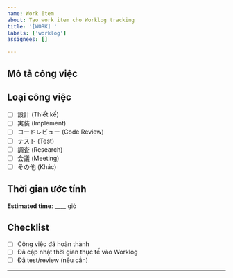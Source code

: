 ```yaml
---
name: Work Item
about: Tạo work item cho Worklog tracking
title: '[WORK] '
labels: ['worklog']
assignees: []

---
```


## Mô tả công việc
<!-- Mô tả chi tiết công việc cần làm -->

## Loại công việc
<!-- Chọn một trong các loại sau -->
- [ ] 設計 (Thiết kế)
- [ ] 実装 (Implement) 
- [ ] コードレビュー (Code Review)
- [ ] テスト (Test)
- [ ] 調査 (Research)
- [ ] 会議 (Meeting)
- [ ] その他 (Khác)

## Thời gian ước tính
<!-- Ước tính thời gian hoàn thành (giờ) -->
**Estimated time**: ____ giờ

## Checklist
- [ ] Công việc đã hoàn thành
- [ ] Đã cập nhật thời gian thực tế vào Worklog
- [ ] Đã test/review (nếu cần)

---
<!-- Template này sẽ tự động tạo entry trong Worklog view khi Issue được tạo -->
